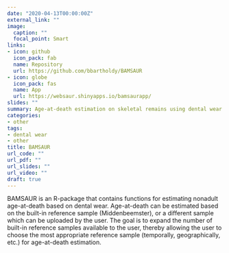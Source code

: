 ```yaml
---
date: "2020-04-13T00:00:00Z"
external_link: ""
image:
  caption: ""
  focal_point: Smart
links:
- icon: github
  icon_pack: fab
  name: Repository
  url: https://github.com/bbartholdy/BAMSAUR
- icon: globe
  icon_pack: fas
  name: App
  url: https://websaur.shinyapps.io/bamsaurapp/
slides: ""
summary: Age-at-death estimation on skeletal remains using dental wear.
categories:
- other
tags:
- dental wear
- other
title: BAMSAUR
url_code: ""
url_pdf: ""
url_slides: ""
url_video: ""
draft: true
---
```


BAMSAUR is an R-package that contains functions for estimating nonadult age-at-death based on dental wear. Age-at-death can be estimated based on the built-in reference sample (Middenbeemster), or a different sample which can be uploaded by the user. The goal is to expand the number of built-in reference samples available to the user, thereby allowing the user to choose the most appropriate reference sample (temporally, geographically, etc.) for age-at-death estimation.
